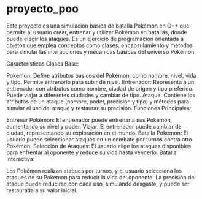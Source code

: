 # proyecto_poo
Este proyecto es una simulación básica de batalla Pokémon en C++ que permite al usuario crear, entrenar y utilizar Pokémon en batallas, donde puede elegir los ataques. Es un ejercicio de programación orientada a objetos que emplea conceptos como clases, encapsulamiento y métodos para simular las interacciones y mecánicas básicas del universo Pokémon.

Características
Clases Base:

Pokemon: Define atributos básicos del Pokémon, como nombre, nivel, vida y tipo. Permite entrenarlo para subir de nivel.
Entrenador: Representa a un entrenador con atributos como nombre, ciudad de origen y tipo preferido. Puede viajar a diferentes ciudades y cambiar de tipo.
Ataque: Contiene los atributos de un ataque (nombre, poder, precisión y tipo) y métodos para simular el uso del ataque y restaurar su precisión.
Funciones Principales:

Entrenar Pokémon: El entrenador puede entrenar a sus Pokémon, aumentando su nivel y poder.
Viajar: El entrenador puede cambiar de ciudad, representando su exploración en el mundo.
Batalla Pokémon: El usuario puede seleccionar ataques en un combate por turnos contra otro Pokémon.
Selección de Ataques: El usuario elige los ataques disponibles para enfrentar al oponente y reduce su vida hasta vencerlo.
Batalla Interactiva:

Los Pokémon realizan ataques por turnos, y el usuario selecciona los ataques de su Pokémon para reducir la vida del oponente.
La precisión del ataque puede reducirse con cada uso, simulando desgaste, y puede ser restaurada a su valor inicial.

